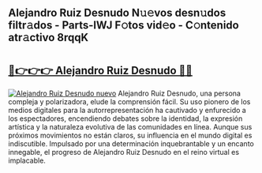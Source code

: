 ## Alejandro Ruiz Desnudo N𝚞𝚎vos desn𝚞dos filtr𝚊dos - Parts-lWJ F𝚘tos vid𝚎o - C𝚘ntenido atr𝚊ctivo 8rqqK

# <h2><a href="http://mbag5g.tromn.icu/?c=Alejandro+Ruiz+Desnudo">🔗👉👉👉 Alejandro Ruiz Desnudo 🔗🔗</a></h2>

[![Alejandro Ruiz Desnudo nuevo](https://i.imgur.com/pEAQMta.gif)](http://mbag5g.tromn.icu/?c=Alejandro+Ruiz+Desnudo)
Alejandro Ruiz Desnudo, una persona compleja y polarizadora, elude la comprensión fácil. Su uso pionero de los medios digitales para la autorrepresentación ha cautivado y enfurecido a los espectadores, encendiendo debates sobre la identidad, la expresión artística y la naturaleza evolutiva de las comunidades en línea. Aunque sus próximos movimientos no están claros, su influencia en el mundo digital es indiscutible. Impulsado por una determinación inquebrantable y un encanto innegable, el progreso de Alejandro Ruiz Desnudo en el reino virtual es implacable.
